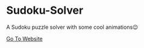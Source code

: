 # Sudoku-Solver
A Sudoku puzzle solver with some cool animations:wink:

[Go To Website](https://tmaa.netlify.app/sudokusolver)
